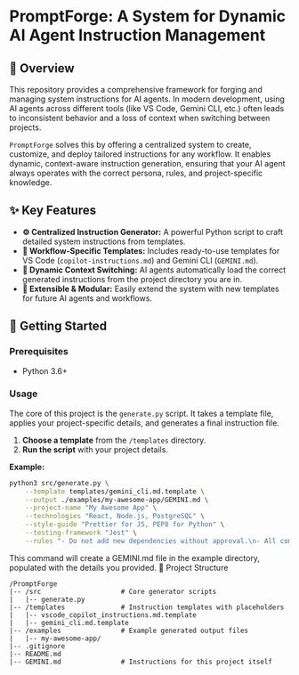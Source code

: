 # PromptForge: A System for Dynamic AI Agent Instruction Management

## 🎯 Overview

This repository provides a comprehensive framework for forging and managing system instructions for AI agents. In modern development, using AI agents across different tools (like VS Code, Gemini CLI, etc.) often leads to inconsistent behavior and a loss of context when switching between projects.

`PromptForge` solves this by offering a centralized system to create, customize, and deploy tailored instructions for any workflow. It enables dynamic, context-aware instruction generation, ensuring that your AI agent always operates with the correct persona, rules, and project-specific knowledge.

## ✨ Key Features

*   **⚙️ Centralized Instruction Generator:** A powerful Python script to craft detailed system instructions from templates.
*   **🔌 Workflow-Specific Templates:** Includes ready-to-use templates for VS Code (`copilot-instructions.md`) and Gemini CLI (`GEMINI.md`).
*   **🔄 Dynamic Context Switching:** AI agents automatically load the correct generated instructions from the project directory you are in.
*   **🧩 Extensible & Modular:** Easily extend the system with new templates for future AI agents and workflows.

## 🚀 Getting Started

### Prerequisites

*   Python 3.6+

### Usage

The core of this project is the `generate.py` script. It takes a template file, applies your project-specific details, and generates a final instruction file.

1.  **Choose a template** from the `/templates` directory.
2.  **Run the script** with your project details.

**Example:**

```bash
python3 src/generate.py \
    --template templates/gemini_cli.md.template \
    --output ./examples/my-awesome-app/GEMINI.md \
    --project-name "My Awesome App" \
    --technologies "React, Node.js, PostgreSQL" \
    --style-guide "Prettier for JS, PEP8 for Python" \
    --testing-framework "Jest" \
    --rules "- Do not add new dependencies without approval.\n- All components must have tests."
```

This command will create a GEMINI.md file in the example directory, populated with the details you provided.
📁 Project Structure
```
/PromptForge
|-- /src                    # Core generator scripts
|   |-- generate.py
|-- /templates              # Instruction templates with placeholders
|   |-- vscode_copilot_instructions.md.template
|   |-- gemini_cli.md.template
|-- /examples               # Example generated output files
|   |-- my-awesome-app/
|-- .gitignore
|-- README.md
|-- GEMINI.md               # Instructions for this project itself
```
